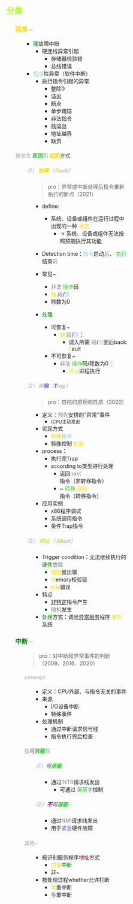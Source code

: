 <div style="float: left; width: 64%; padding: 1%;">

##  <span style="color: GreenYellow;">分类  

<ul>

###  <span style="color: Gold;">异常 <span style="color: silver;">~

<ul>

- <span style="color: green;">硬</span>故障中断
  - 硬连线异常引起
    - 存储器校验错
    - 总线错误
- <span style="color: LightSkyBlue;">程序</span>性异常（软件中断）
  - 执行指令引起的异常
    - 整除0
    - 溢出
    - 断点
    - 单步跟踪
    - 非法指令
    - 栈溢出
    - 地址越界
    - 缺页

</ul>

####  <span style="color: silver;">按发生 <span style="color: LimeGreen;">原因</span>和 <span style="color: Gold;">返回</span><span style="color: gray;">方式

<ul>

#####  <span style="color: silver;">（1） <span style="color: Gold;">故障</span>（ <span style="color: Gold;">F</span>ault）  

<ul>

>pro：异常或中断处理后指令重新执行的断点（2021）  

- define:
  - 系统、设备或组件在运行过程中出现的一种 <span style="color: Gold;">状态</span>
    - → 系统、设备或组件无法按照预期执行其功能

- Detection time：<span style="color: LightSkyBlue;">指令</span>启动<span style="color: gray;">后</span>、 <span style="color: LimeGreen;">执行</span>结束<span style="color: gray;">前</span>
- 常见~
  - <span style="color: gray;">非法</span> <span style="color: LimeGreen;">操作</span>码
  -  <span style="color: Gold;">缺</span> <span style="color: gray;">段</span>/<span style="color: LightSkyBlue;">页
  - 除数为0
- <span style="color: green;">处理</span>
  - 可恢复~
    - <span style="color: Gold;">缺</span> <span style="color: gray;">段</span>/<span style="color: LightSkyBlue;">页</span>：
      - 调入所需 <span style="color: gray;">段</span>/<span style="color: LightSkyBlue;">页</span>面后back <span style="color: Gold;">F</span>ault
  - 不可恢复~
    - <span style="color: gray;">非法</span> <span style="color: LimeGreen;">操作</span>码/除数为0：
      -  <span style="color: GreenYellow;">终止</span>进程执行

</ul>

#####  <span style="color: silver;">（2）自<span style="color: SlateBlue;">陷</span>（<span style="color: SlateBlue;">T</span>rap）  

<ul>

>pro：自陷的原理和性质（2020）  

- 定义：<span style="color: gray;">预先</span>安排的"异常"事件
  - <span style="font-size: 12px;">(CPU主动发出
- 实现方式
  -  <span style="color: Gold;">特殊</span><span style="color: LightSkyBlue;">指令</span>
  - 特殊控制 <span style="color: Gold;">标志</span>
- process：
  - 执行完<span style="color: SlateBlue;">T</span>rap
  - according to类型进行处理
    - 返回<span style="color: gray;">next</span>指令（非转移指令）
    - ~ <span style="color: LimeGreen;">转移</span> <span style="color: Gold;">目标</span>指令（转移指令）
- 应用实例
  - x86程序调试
  - 系统调用指令
  - 条件Trap指令

</ul>

#####  <span style="color: silver;">（3） <span style="color: GreenYellow;">终止</span>（ <span style="color: GreenYellow;">A</span>bort）  

<ul>

- Trigger condition：无法继续执行的<span style="color: green;">硬件</span><span style="color: gray;">故障</span>
  -  <span style="color: Gold;">控制</span>器出错
  -  <span style="color: GreenYellow;">M</span>emory校验错
  -  <span style="color: Gold;">bus</span>错误
- 特点
  - <u>非特定</u>指令产生
  - <span style="color: gray;">随机</span>发生
- <span style="color: green;">处理</span>方式：调出<u>异常服务</u>程序 <span style="color: Gold;">重启</span>系统

</ul>

</ul>

### <span style="color: green;">中断</span> <span style="color: silver;">~

<ul>

>pro：对中断和异常事件的判断（2009、2016、2020）  

####  <span style="color: silver;"> concept

<ul>

- 定义：CPU外部、与指令无关的事件
- 来源
  - I/O设备中断
  - 特殊事件
- 处理机制
  - 通过中断请求信号线
  - 指令执行完后检查

</ul>

####  <span style="color: silver;">按<span style="color: gray;">可</span><span style="color: LimeGreen;">屏蔽</span>性

<ul>

#####  <span style="color: silver;">（1）<span style="color: gray;">可</span><span style="color: LimeGreen;">屏蔽</span>

<ul>

- 通过<span style="color: gray;">INTR</span>请求线发出
  - 可通过 <span style="color: LimeGreen;">屏蔽</span><span style="color: gray;">字</span>控制

</ul>

#####  <span style="color: silver;">（2）<span style="color: purple;">不</span><span style="color: gray;">可</span><span style="color: LimeGreen;">屏蔽</span>~

<ul>

- 通过<span style="color: gray;">NMI</span>请求线发出
- 用于<span style="color: SlateBlue;">紧急</span>硬件故障

</ul>

</ul>

####  <span style="color: silver;">其他~

<ul>

- 按识别服务程序<span style="color: DarkRed;">地址</span>方式
  -  <span style="color: Gold;">向量</span><span style="color: green;">中断</span>
  - 非~
- 按处理过程whether允许打断
  -  <span style="color: GreenYellow;">单</span>重中断
  - <span style="color: RoyalBlue;">多</span>重中断

</ul>

</ul>

</ul>
</div>
<div style="float: right; width: 26%; padding: 1%;">

</div>
<div style="clear: both;"></div>
